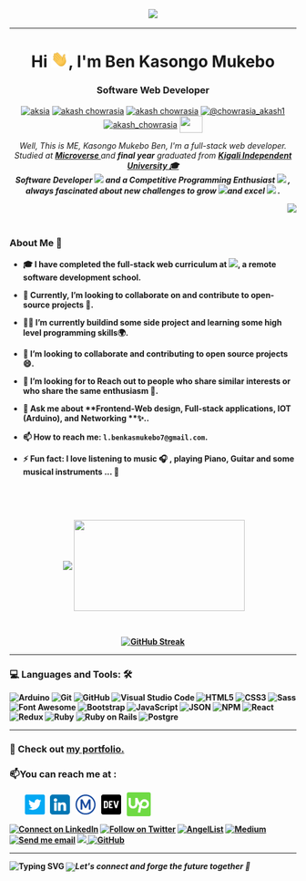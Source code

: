<p align="center">
  <img src="https://github.com/thompsonemerson/thompsonemerson/raw/master/cover-thompson.png" height="200"/>
</p>
<hr>
<h1 align="center">Hi <img src="https://raw.githubusercontent.com/ABSphreak/ABSphreak/master/gifs/Hi.gif" width="30px">, I'm Ben Kasongo Mukebo </h1>
<h3 align="center">Software Web Developer</h3>
<p align="center">
<a href="https://www.linkedin.com/in/kasongo-mukebo-ben/" target="blank"><img align="center" src="https://cdn.jsdelivr.net/npm/simple-icons@3.0.1/icons/linkedin.svg" alt="aksia" height="30" width="40" /></a>
<a href="https://angel.co/u/benmukebo" target="blank"><img align="center" src="https://cdn.jsdelivr.net/npm/simple-icons@3.0.1/icons/angellist.svg" alt="akash chowrasia" height="30" width="40" /></a>
<a href="https://medium.com/@benmukebo" target="blank"><img align="center" src="https://cdn.jsdelivr.net/npm/simple-icons@3.0.1/icons/medium.svg" alt="akash chowrasia" height="30" width="40" /></a>
<a href="https://www.hackerrank.com/Ben_Mukebo" target="blank"><img align="center" src="https://cdn.jsdelivr.net/npm/simple-icons@3.0.1/icons/hackerrank.svg" alt="@chowrasia_akash1" height="30" width="40" /></a>
<a href="https://twitter.com/BenMukebo" target="blank"><img align="center" src="https://cdn.jsdelivr.net/npm/simple-icons@3.0.1/icons/twitter.svg" alt="akash_chowrasia" height="30" width="40" /></a>
<a href = "https://mail.google.com/mail/&ogbl"><img align="center" src="https://simpleicons.org/icons/gmail.svg" height="30" width="40" /></a>
</p>


<p align="center">
  <em>
    Well, This is ME, Kasongo Mukebo Ben, I'm a full-stack web developer. Studied at <a href="https://www.microverse.org/"> <b> Microverse </b> </a> and <b>final year</b> graduated from <a href="https://www.ulk.ac.rw/"> <b>Kigali Independent University 🎓 <br></a>
    <b>Software Developer</b> <img src="https://github.com/TheDudeThatCode/TheDudeThatCode/blob/master/Assets/Developer.gif" width="30px"> and a <b>Competitive Programming Enthusiast</b>&nbsp;<img src="https://github.com/TheDudeThatCode/TheDudeThatCode/blob/master/Assets/Designer.gif" width="36px">&nbsp,<br>always <b>
fascinated</b>
    about new challenges to 
    <b>grow</b> <img src="https://github.com/TheDudeThatCode/TheDudeThatCode/blob/master/Assets/Rocket.gif" width="18px">and 
    <b>excel</b> <img src="https://github.com/TheDudeThatCode/TheDudeThatCode/blob/master/Assets/Medal.gif" width="20px">&nbsp.
  </em> 
  <br>
  <div align="right">
    <img src="https://komarev.com/ghpvc/?username=BenMukebo&color=3f37c9">
  </div>
  <br>  

<!--   <summary><h2>What I currently do</h2></summary> -->
 ### About Me :man:
    
- 🎓 I have completed the full-stack web curriculum at <a href="https://www.microverse.org/"> ![](https://img.shields.io/badge/Microverse-blueviolet)</a>, a remote software development school.
- 🔭 Currently, I’m looking to collaborate on and contribute to open-source projects 🥅.
- 👨‍💻  I’m currently buildind some side project and learning some high level programming skills🌍️.
- 👯 I’m looking to collaborate and contributing to open source projects😄.
- 🤔 I’m looking for to Reach out to people who share similar interests or who share the same enthusiasm 🌱.
- 💬 Ask me about **Frontend-Web design, Full-stack applications, IOT (Arduino), and Networking **✨️.. 
- 📫 How to reach me: `l.benkasmukebo7@gmail.com`.
- ⚡ Fun fact: I love listening to music 🎧 , playing Piano, Guitar and some musical instruments ... 🎵 
    
    <br>
</p>
<br>

<!-- <p align="center">&nbsp;<img align="center" src="https://github-readme-stats.vercel.app/api?username=BenMukebo&show_icons=true&locale=en" alt="akash-chowrasia" width="410" />
<img align="center" src="https://github-readme-stats.vercel.app/api/top-langs?username=BenMukebo&show_icons=true&locale=en&layout=compact" alt="akash-chowrasia" /></p>
 -->
<p align="center">&nbsp;<img align="center" width="420" src="https://github-readme-stats-eight-theta.vercel.app/api?username=BenMukebo&show_icons=true&theme=nightowl&count_private=true" />
<img align="center" height="160" width="300" src="https://github-readme-stats.vercel.app/api/top-langs/?username=BenMukebo&layout=compact&langs_count=6&show_icons=true&theme=nightowl" /></p>

<br />

<p align="center">
  <a href="https://git.io/streak-stats">
    <img src="https://streak-stats.demolab.com/?user=BenMukebo&theme=blue-green&card_width=800" alt="GitHub Streak">
  </a>
</p>

<hr>

 ###  💻 **Languages and Tools:** 🛠️<br>

![Arduino](https://img.shields.io/badge/-Arduino-000000?style=flat&logo=arduino&logoColor=blue)
![Git](https://img.shields.io/badge/-Git-000000?style=flat&logo=git&logoColor=F05032&labelColor=ffffff)
![GitHub](https://img.shields.io/badge/-GitHub-000000?style=flat&logo=github&logoColor=000000&labelColor=ffffff)
![Visual Studio Code](https://img.shields.io/badge/-VSCode-000000?style=flat&logo=visual-studio-code&labelColor=007ACC)
![HTML5](https://img.shields.io/badge/-HTML5-000000?style=flat&logo=html5&logoColor=ffffff&labelColor=E34F26)
![CSS3](https://img.shields.io/badge/-CSS3-000000?style=flat&logo=css3&logoColor=ffffff&labelColor=1572B6) 
![Sass](https://img.shields.io/badge/-Sass-000000?style=flat&logo=sass&logoColor=ffffff&labelColor=%23CC6699)
![Font Awesome](https://img.shields.io/badge/-font%20awesome-000000?style=flat&logo=font-awesome&logoColor=339AF0&labelColor=ffffff)
![Bootstrap](https://img.shields.io/badge/-Bootstrap-000000?style=flat&logo=bootstrap&logoColor=ffffff&labelColor=563D7C)
![JavaScript](https://img.shields.io/badge/-JavaScript-000000?style=flat&logo=javascript)
![JSON](https://img.shields.io/badge/-JSON-000000?style=flat&logo=json&logoColor=000000&labelColor=ffffff)
![NPM](https://img.shields.io/badge/-NPM-000000?style=flat&logo=NPM)
![React](https://img.shields.io/badge/-React-000000?style=flat&logo=react)
![Redux](https://img.shields.io/badge/-Redux-000000?style=flat&logo=Redux&logoColor=violet)
![Ruby](https://img.shields.io/badge/-Ruby-000000?style=flat&logo=ruby&logoColor=red)
![Ruby on Rails](https://img.shields.io/badge/-Ruby_on_Rails-000000?style=flat&logo=ruby-on-rails&logoColor=blue)
![Postgre](https://img.shields.io/badge/PostgreSQL-316192?style=for-the-badge&logo=postgresql&logoColor=white)

<hr>

### 🚀 Check out [my portfolio.](https://www.benmukebo.me/)

<!-- <h2 align="left"><b>Connect with me</b> 📫</h2> -->
### <p align="left">📫<b>You can reach me at :</p>
<p align="left">
&nbsp; &nbsp; &nbsp; &nbsp; <a href="https://twitter.com/BenMukebo" target="_blank"><img align="center" src="./images/twitter.png" alt="twitter" width="35" /></a> &nbsp;
<a href="https://www.linkedin.com/in/kasongo-mukebo-ben/" target="_blank"><img align="center" src="./images/linkedin.png" alt="linkedin" width="35" /></a> &nbsp;
<a href="https://benmukebo.medium.com/" target="_blank"><img align="center" src="./images/medium1.png" alt="dev community" width="35" /></a> &nbsp;
<a href="https://dev.to/benmukebo" target="_blank"><img align="center" src="./images/dev.png" alt="dev community" width="35" /></a> &nbsp;
<a href="https://www.upwork.com/freelancers/~019e45748f6b71433b" target="_blank"><img align="center" src="./images/upwork.png" alt="upwork community" width="42" /></a>
</p>

[![Connect on LinkedIn](https://img.shields.io/badge/--linkedin?label=LinkedIn&logo=LinkedIn&style=social)](https://www.linkedin.com/in/kasongo-mukebo-ben/)
[![Follow on Twitter](https://img.shields.io/badge/--twitter?label=Twitter&logo=Twitter&style=social)](https://twitter.com/BenMukebo)
[![AngelList](https://img.shields.io/badge/--AngelList?label=AngelList&logo=AngelList&style=social)](https://angel.co/u/benmukebo)
[![Medium](https://img.shields.io/badge/--Medium?label=Medium&logo=medium&style=social)](https://medium.com/@benmukebo)
[![Send me email](https://img.shields.io/badge/--gmail?label=Gmail&logo=Gmail&style=social)](https://mail.google.com/mail/&ogbl)
<a target="_blank" 
   href="https://wa.me/+250784165613"><img 
src="https://img.shields.io/badge/--whatsApp?label=WhatsApp&logo=WhatsApp&style=social"></img>
</a>
[![GitHub](https://img.shields.io/badge/--github?label=GitHub&logo=GitHub&style=social)](https://github.com/BenMukebo)
<!-- https://img.shields.io/badge/GitLab-330F63?style=for-the-badge&logo=gitlab&logoColor=white -->


___
<!-- <br> -->
<!-- 🤓 **Interested:** <br> -->
  ![Typing SVG](https://readme-typing-svg.herokuapp.com?color=6667AB&center=true&vCenter=true&lines=A+%E2%AD%90++on+my+repo+is+appreciated!;Thanks+for+visiting+my+profile+%F0%9F%98%83;Happy+coding!+%F0%9F%9A%80)
<img align="center" src="https://media.giphy.com/media/LnQjpWaON8nhr21vNW/giphy.gif" width="50"><em>Let's connect and forge the future together 🚀 <em>
<!-- https://github.com/anuraghazra/github-readme-stats -->

